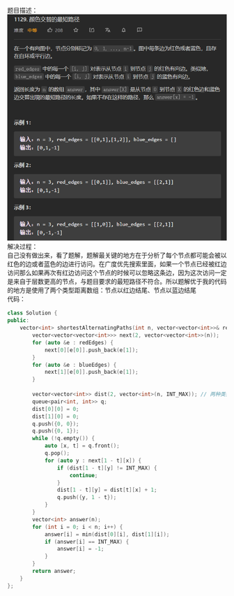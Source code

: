 题目描述：  
![Untitled](/basical/gragh/image/image6.png)  
解决过程：  
自己没有做出来，看了题解，题解最关键的地方在于分析了每个节点都可能会被以红色的边或者蓝色的边进行访问。在广度优先搜索里面，如果一个节点已经被红边访问那么如果再次有红边访问这个节点的时候可以忽略这条边，因为这次访问一定是来自于层数更高的节点，与题目要求的最短路径不符合。所以题解优于我的代码的地方是使用了两个类型距离数组：节点以红边结尾、节点以蓝边结尾  
代码：  
```cpp
class Solution {
public:
    vector<int> shortestAlternatingPaths(int n, vector<vector<int>>& redEdges, vector<vector<int>>& blueEdges) {
        vector<vector<vector<int>>> next(2, vector<vector<int>>(n));
        for (auto &e : redEdges) {
            next[0][e[0]].push_back(e[1]);
        }
        for (auto &e : blueEdges) {
            next[1][e[0]].push_back(e[1]);
        }

        vector<vector<int>> dist(2, vector<int>(n, INT_MAX)); // 两种类型的颜色最短路径的长度
        queue<pair<int, int>> q;
        dist[0][0] = 0;
        dist[1][0] = 0;
        q.push({0, 0});
        q.push({0, 1});
        while (!q.empty()) {
            auto [x, t] = q.front();
            q.pop();
            for (auto y : next[1 - t][x]) {
                if (dist[1 - t][y] != INT_MAX) {
                    continue;
                }
                dist[1 - t][y] = dist[t][x] + 1;
                q.push({y, 1 - t});
            }
        }
        vector<int> answer(n);
        for (int i = 0; i < n; i++) {
            answer[i] = min(dist[0][i], dist[1][i]);
            if (answer[i] == INT_MAX) {
                answer[i] = -1;
            }
        }
        return answer;
    }
};
```